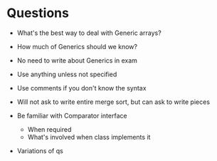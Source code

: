 # Questions
- What's the best way to deal with Generic arrays?
- How much of Generics should we know?

- No need to write about Generics in exam
- Use anything unless not specified
- Use comments if you don't know the syntax
- Will not ask to write entire merge sort, but can ask to write pieces
- Be familiar with Comparator interface
  - When required
  - What's involved when class implements it
- Variations of qs
